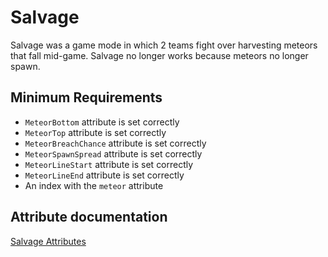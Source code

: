 # Salvage
Salvage was a game mode in which 2 teams fight over harvesting meteors that fall mid-game. Salvage no longer works because meteors no longer spawn.

## Minimum Requirements
- `MeteorBottom` attribute is set correctly
- `MeteorTop` attribute is set correctly
- `MeteorBreachChance` attribute is set correctly
- `MeteorSpawnSpread` attribute is set correctly
- `MeteorLineStart` attribute is set correctly
- `MeteorLineEnd` attribute is set correctly
- An index with the `meteor` attribute

## Attribute documentation
[Salvage Attributes](/json/salvageattributes)